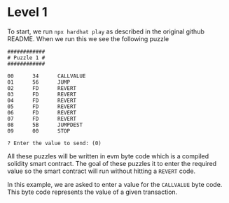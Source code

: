 # Level 1

To start, we run ```npx hardhat play``` as described in the original github README. When we run this we see the following puzzle

``` Assembly
############
# Puzzle 1 #
############

00      34      CALLVALUE
01      56      JUMP
02      FD      REVERT
03      FD      REVERT
04      FD      REVERT
05      FD      REVERT
06      FD      REVERT
07      FD      REVERT
08      5B      JUMPDEST
09      00      STOP

? Enter the value to send: (0)
```
All these puzzles will be written in evm byte code which is a compiled solidity smart contract. The goal of these puzzles it to enter the required value so the smart contract will run without hitting a ```REVERT``` code. 

In this example, we are asked to enter a value for the ```CALLVALUE``` byte code. This byte code represents the value of a given transaction. 
